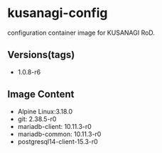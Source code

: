 # kusanagi-config

configuration container image for KUSANAGI RoD.

## Versions(tags)
- 1.0.8-r6

## Image Content
- Alpine Linux:3.18.0
- git: 2.38.5-r0
- mariadb-client: 10.11.3-r0
- mariadb-common: 10.11.3-r0
- postgresql14-client-15.3-r0

